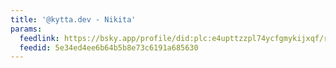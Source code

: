 ```yaml
---
title: '@kytta.dev - Nikita'
params:
  feedlink: https://bsky.app/profile/did:plc:e4upttzzpl74ycfgmykijxqf/rss
  feedid: 5e34ed4ee6b64b5b8e73c6191a685630
---
```

